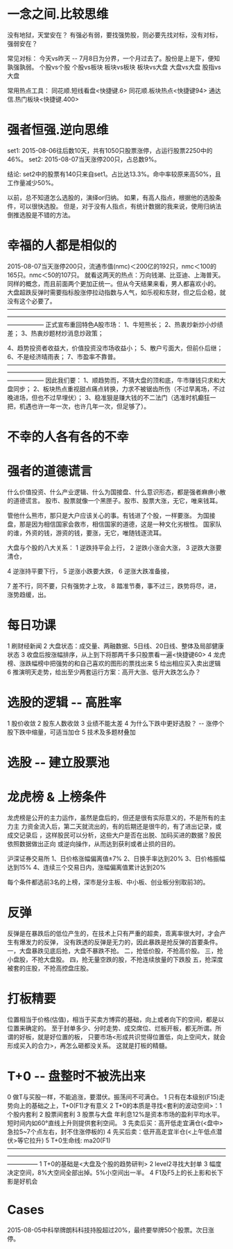 # 一念之间.比较思维

没有地狱，天堂安在？
有强必有弱，要找强势股，则必要先找对标，没有对标，强弱安在？

常见对标：
今天vs昨天  -- 7月8日为分界，一个月过去了。股份是上是下，便知孰强孰弱。
个股vs个股
个股vs板块
板块vs板块
板块vs大盘
大盘vs大盘
股指vs大盘

常用热点工具：
同花顺.短线看盘<快捷键.6>
同花顺.板块热点<快捷键94>
通达信.热门板块<快捷键.400>

# 强者恒强.逆向思维

set1: 2015-08-06往后数10天，共有1050只股票涨停，占运行股票2250中的46%。
set2: 2015-08-07当天涨停200只，占总数9%。

结论: set2中的股票有140只来自set1。占比达13.3%。命中率较原来高50%，且工作量减少50%。

以前，总不知道怎么选股的，演绎or归纳。
如果，有高人指点，根据他的选股条件，可以很快选股。
但是，对于没有人指点，有统计数据的我来说，使用归纳法倒推选股是不错的方法。

# 幸福的人都是相似的

2015-08-07当天涨停200只，流通市值(nmc)＜200亿的192只，nmc＜100的165只。nmc＜50的107只。
就看这两天的热点：万向钱潮、比亚迪、上海普天。同样的概念，而且前面两个更加正统一。但从今天结果来看，男人都喜欢小的。
大盘超跌反弹时需要指标股涨停拉动指数与人气，如乐视和东财，但之后企稳，就没有这个必要了。
——————————————————————————————————————————————————————————————————————————————
正式宣布重回特色A股市场：
1、牛短熊长；
2、热衷炒新炒小炒绩差；
3、热衷炒题材炒消息炒政策；

4、趋势投资者收益大，价值投资没市场收益小；
5、散户亏面大，但前仆后继；
6、不是经济晴雨表；
7、市盈率不靠普。
——————————————————————————————————————————————————————————————————————————————
因此我们要：
1、顺趋势而，不猜大盘的顶和底，牛市赚钱只求和大盘同步；
2、板块热点重视甜点痛点转换，力求不被锯齿所伤（不过早离场，不过晚进场，但也不过早埋伏）；
3、稳准狠是赚大钱的不二法门（选准时机癫狂一把，机遇也许一年一次，也许几年一次，但足够了）。

# 不幸的人各有各的不幸


# 强者的道德谎言

什么价值投资、什么产业逻辑、什么为国接盘、什么意识形态，都是强者麻痹小散的道德谎言。
股市、股票就像一个黑匣子。股市、股票大涨，无它，唯来钱耳。

管他什么熊市，那只是大户应该关心的事。有钱进了个股，一样要涨。
为国接盘，那是因为相信国家会救市，相信国家的道德，这是一种文化劣根性。
国家队的谁，外资的钱，游资的钱，要涨，无它，唯随钱逐流耳。

大盘与个股的八大关系：
1 逆跌持平会上行，
2 逆跌小涨会大涨，
3 逆跌大涨要清仓，

4 逆涨持平要下行，
5 逆涨小跌要大跌，
6 逆涨大跌准备接，

7 差不行，同不要，只有强势才上攻，
8 踏准节奏，事不过三，跌势将尽，进，涨势趋缓，出。

# 每日功课

1 刷财经新闻
2 大盘状态：成交量、两融数据、5日线、20日线、整体及局部健康状态
3 收盘后按涨幅排序，从上到下将那两千多只股票看一遍<快捷键60>
4 龙虎榜、涨跌幅榜中把强势的和自己喜欢的图形的票找出来 
5 给出相应买入卖出逻辑
6 推演明天走势，给出至少两套运行方案：高开大涨、低开大跌怎么办？

# 选股的逻辑 -- 高胜率

1 股价收敛
2 股东人数收敛
3 业绩不能太差
4 为什么下跌中更好选股？ -- 涨停个股下跌中缩量，可适当加仓
5 技术及多题材叠加

# 选股 -- 建立股票池

# 龙虎榜 & 上榜条件

龙虎榜是公开的主力运作，虽然是盘后的，但还是很有实际意义的，不是所有的主力主
力资金流入后，第二天就流出的，有的后期还是很牛的，有了进出记录，或成交记录后
，这样股民可以分析，这些大户是否在出脱、加码买进的数据？股民依照数据做出正向
或逆向操作，从而达到获利或者止损的目的。

沪深证券交易所
1、日价格涨幅偏离值±7%
2、日换手率达到20%
3、日价格振幅达到15%
4、连续三个交易日内，涨幅偏离值累计达到20%

每个条件都选前3名的上榜，深市是分主板、中小板、创业板分别取前3的。

# 反弹

反弹是在暴跌后的低位产生的，在技术上只有严重的超卖，乖离率很大时，才会产生有爆发力的反弹，
没有跌透的反弹是无力的，因此暴跌是抢反弹的首要条件。
一，大盘暴跌见底后抢，大盘不暴跌不抢。
二，抢低价股，不抢高价股。
三，抢小盘股，不抢大盘股。
四，抢无量空跌的股，不抢连续放量的下跌股
五，抢深度被套的庄股，不抢高控盘庄股。

# 打板精要

位置相当于价格(估值)，相当于买卖方博弈的基础，向上或者向下的空间，都是以位置来确定的。
至于封单多少、分时走势、成交席位、烂板开板，都无所谓。所谓的好板，就是好位置的板，
只要市场<形成共识觉得位置低，向上空间大，就会形成买入的合力>，再怎么砸都没关系。
这就是打板的精髓。

# T+0 -- 盘整时不被洗出来

0 做T与买股一样，不能追涨，要潜伏。振荡间不可满仓。
1 只有在本级别(F15)走势向上的基础之上，T+0(F1)才有意义
2 T+0的本质是寻找<套利的波动空间>：1 个股内套利 2 股票间套利 3 股票与大盘
  年利息12%是资本市场的盈利平均水平。短时间内如60°直线上升则提供套利空间。
3 先卖后买：高开低走宜满仓(<盘中>急拉5~7个点左右，封不住涨停板的)
4 先买后卖：低开高走宜半仓(<上午低点潜伏>等它拉升)
5 T+0生命线: ma20(F1)
—————————————————————————————————————————————————————————————————————————————
1 T+0的基础是<大盘及个股的趋势研判>
2 level2寻找大封单
3 幅度决定空间，8%大空间全部出掉。5%小空间出一半。
4 F1及F5上的长上影和长下影是好机会

# Cases 

2015-08-05中科举牌朗科科技持股超过20%，最终要举牌50个股票。次日涨停。
